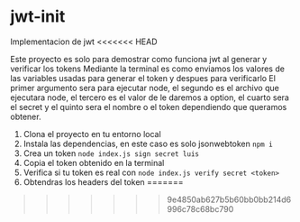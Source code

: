 # jwt-init
Implementacion de jwt
<<<<<<< HEAD

Este proyecto es solo para demostrar como funciona jwt al generar y verificar los tokens
Mediante la terminal es como enviamos los valores de las variables usadas para generar el token y despues para verificarlo
El primer argumento sera para ejecutar node, el segundo es el archivo que ejecutara node, el tercero es el valor de le daremos a option, el cuarto sera el secret y el quinto sera el nombre o el token dependiendo que queramos obtener.

1. Clona el proyecto en tu entorno local
2. Instala las dependencias, en este caso es solo jsonwebtoken 
```npm i```
3. Crea un token ```node index.js sign secret luis```
4. Copia el token obtenido en la terminal
5. Verifica si tu token es real con ```node index.js verify secret <token>```
6. Obtendras los headers del token
=======
>>>>>>> 9e4850ab627b5b60bb0bb214d6996c78c68bc790

